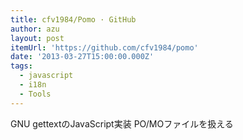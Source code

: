 ```yaml
---
title: cfv1984/Pomo · GitHub
author: azu
layout: post
itemUrl: 'https://github.com/cfv1984/pomo'
date: '2013-03-27T15:00:00.000Z'
tags:
  - javascript
  - i18n
  - Tools
---
```

GNU gettextのJavaScript実装
PO/MOファイルを扱える
